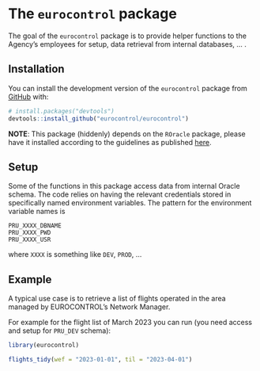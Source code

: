 
<!-- README.md is generated from README.Rmd. Please edit that file -->

# The `eurocontrol` package

<!-- badges: start -->
<!-- badges: end -->

The goal of the `eurocontrol` package is to provide helper functions to
the Agency’s employees for setup, data retrieval from internal
databases, … .

## Installation

You can install the development version of the `eurocontrol` package
from [GitHub](https://github.com/) with:

``` r
# install.packages("devtools")
devtools::install_github("eurocontrol/eurocontrol")
```

**NOTE**: This package (hiddenly) depends on the `ROracle` package,
please have it installed according to the guidelines as published
[here](https://github.com/euctrl-pru/howto/wiki/Tools-Installation-and-Setup-%28For-R%29#roracle).

## Setup

Some of the functions in this package access data from internal Oracle
schema. The code relies on having the relevant credentials stored in
specifically named environment variables. The pattern for the
environment variable names is

    PRU_XXXX_DBNAME 
    PRU_XXXX_PWD
    PRU_XXXX_USR

where `XXXX` is something like `DEV`, `PROD`, …

## Example

A typical use case is to retrieve a list of flights operated in the area
managed by EUROCONTROL’s Network Manager.

For example for the flight list of March 2023 you can run (you need
access and setup for `PRU_DEV` schema):

``` r
library(eurocontrol)

flights_tidy(wef = "2023-01-01", til = "2023-04-01")
```
